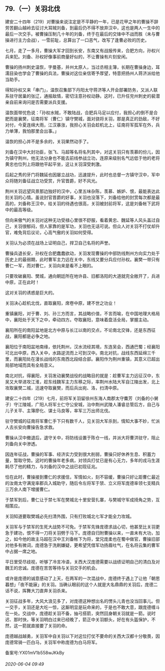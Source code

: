 ## 79.（一）关羽北伐
建安二十四年（219）对曹操来说注定是不平静的一年，已是花甲之年的曹操不辞劳苦翻山越岭去征讨大耳贼刘备，到最后仍不得不放弃汉中，这也是两人一生中的最后一次交手。被曹操压制几十年的刘备，终于在最后的交锋中不战而胜（未与曹操进行主力会战），一雪前耻，总算出了一口恶气，改写了逢曹必败的历史。



七月，走了一多月，曹操大军才回到长安，东南又有战报传来，合肥方向，孙权兴兵来犯。刘备、孙权好像事前商量好似的，不让曹操有片刻安闲。



曹操的扬州刺史温恢，字曼基，并州太原人，当过丞相主簿，长期在曹操身边，耳濡目染也学会了曹操的兵法，曹操对这位亲信寄予厚望，特意把扬州人蒋济派给他当助手。



得知孙权又来「串门」，温恢召集部下丹阳太守蒋济等人开会部署防务，又派人联系驻守居巢的张辽，通报敌情，密切注意孙权动静。这时，已升任兖州刺史的裴潜亲自前来询问是否需要派兵支援。



温恢面带忧色说：「孙权水贼，不敢陆战，合肥兵马足以应付，我担心的倒不是合肥而是襄樊，征南将军（曹仁）镇守樊城，面对骁将关羽，那是真正的劲敌，不好对付，今夏连绵大雨，江汉暴涨，我担心关羽会趁机北上，征南将军孤军在外，兵力单薄，我怕那里会出事。」



温恢的担心并不是多余的，关羽果然动手了。



刘备在汉中大封功臣，张飞、马超等名将名列其中，对这关羽只有羡慕的份儿，因为镇守荆州，他无法分身也不能去前线参战立功，连原来级别名气远低于他的老将黄忠也位列上将跟他平起平坐，这让关羽深受刺激。



后起之秀的牙门将魏延也因屡立战功，迅速提升，此时也总督一方镇守汉中，军中众将随刘备征战立功受赏，升官晋爵，好不风光。



荆州关羽远望风景那边独好的汉中，心里五味杂陈，羡慕、嫉妒、恨，最能表达此刻关羽的心情。虽说封官晋爵的好事，关羽也没落下，刘备给他的封赏每次都是最高的，刘备称王汉中，给关羽的待遇也很高，关羽被封前将军，这是刘备帐下武将中的最高等级。



但向来傲气的关羽对这种无功受禄心里很不舒服，看着黄忠、魏延等人风头盖过自己，关羽很郁闷，但人家靠的是军功，关羽也无话可说。但众人对关羽不打仗却升官，难免背后议论，心高气傲的关羽如何受得。



关羽认为必须在战场上证明自己，捍卫自己名将的声誉。



曹操兵退长安，孙权在合肥蠢蠢欲动，关羽发现曹操的中部防线荆州方向实力处于历史上的最弱期，此时曹军主力远在关中，东线又要分兵应付孙权。襄樊一带只有曹仁一军，而对曹仁，关羽向来是看不上眼的。



只要攻破襄阳、樊城，通向朝廷所在地许县、旧都洛阳的大道就完全敞开了，兵进中原，正在此时！



这对关羽的诱惑是巨大的。



关羽决心趁机北伐，直取襄阳，席卷中原，建不世之功业！



重镇襄阳，对于曹、刘、孙三方而言，其战略价值，不言而喻，在中国地理大格局中，襄阳处于天下之中，牵动四方。夺取襄阳，意味着盘活全局，掌握主动。



襄阳所在的南阳盆地是北方中原与长江以南的交点，不论南北交锋，还是东西征战，襄阳都是必争之地。



襄阳位于南阳盆地南缘，依托荆州，汉水流经其境，东连吴会，西通巴蜀；经襄阳可北出中原，西入关中，水路逆流而上可到汉中。南北对抗，战线东西延绵三千里，而襄阳处在漫长战线的东南西北段结合部。襄阳作为荆州重镇，其意义已超出局部地域而具有全局意义。



南北对抗，得襄阳，关羽发动襄樊战役的战略目的就是：趁曹军主力远征汉中，东吴又大举进攻江淮，趁东线魏军主力东移之际，率荆州水陆大军自江陵出发，北上攻取襄樊二城，迅速夺取襄樊，而后兵出宛、洛，扫清中原。



建安二十四年（219）七月，前将军关羽留徐州东海人南郡太守麋芳（刘备的小舅子）守江陵城，广阳人将军士仁守公安城，治中荆州武陵人潘睿总管后方，自己与儿子关平、主簿廖化、谋士马良等，率军三万出师北伐。



驻守樊城的征南将军曹仁手下只有数千人，见关羽大军杀到，情知大事不妙，忙派人去长安向曹操告急求救。



曹操从汉中撤退后，退守关中，将防线设置于陈仓一线，并派大将曹洪驻守，阻止刘备向关中渗透。



因连年征战，曹操的军事、经济实力受到很大削弱，曹操只好休养生息、积蓄力量，暂取守势。这时的曹操年老多病，对领兵打仗已是有心无力，多年的戎马生涯耗尽了他的精力，与刘备的汉中之战已初现征兆。



恰在此时，曹操接到曹仁的求援信，军情如火，刻不容缓，曹操只好让距曹仁最近的汝南太守满宠率郡兵入城助守，随后令左将军于禁、立义将军庞德率领七支精兵三万余人南下增援曹仁。



于禁军到后，曹仁让于禁七军在樊城北十里安营扎寨，与樊城守军成掎角之势，互相策应。



关羽知道要取樊城必先扫清外围，只有打败城北七军才能全力攻城。



关羽军与于禁军的生死大战势不可免。于禁军先锋庞德求战心切，他甚至比关羽更急于建功，恨不得一刀将关羽劈于马下。庞德自归附曹操以来，一直未有大功，加之，如今他的故主马超在汉中王刘备帐下为将，堂兄庞柔也在蜀中做官，曹操旧部对他多有微词，庞德急于洗刷嫌疑，更希望凭借军功扬眉吐气，在名将云集的曹军中占据一席之地。



平日里受尽歧视，听够了冷言冷语，关西大汉庞德需要以战绩证明自己的清白及对魏王的忠诚。庞德在苦苦等待与关羽交手的机会。



或许是庞德的诚意感动了上天，在两军的一次混战中，庞德终于遇上了让他「朝思暮想」「夜不能寐」的关羽。当确认眼前的这个人就是大名鼎鼎的关羽后，庞德二话不说，挥舞大刀直奔关羽杀来。



关羽征战多年，大风大浪见多了，对庞德这种想出名的愣头儿青也没当回事儿。但一交手，关羽还是大吃一惊，这厮明显是玩命来的，于是也不敢大意，跟庞德缠斗在一处。交战中，庞德趁关羽不备，抽弓搭箭，突然回身朝关羽就是一箭。说时迟、那时快，等关羽明白过来已经晚了，箭正中关羽额头，好在有头盔保护，不然，这一箭就直接要了关羽的命。



庞德越战越勇，关羽军中自关羽以下对这位打仗不要命的关西大汉都十分敬畏，因庞德常骑一匹白马，关羽军中称庞德为白马将军。



备案号:YX01mV1b558wJKkBy


###### 2020-06-04 09:49

